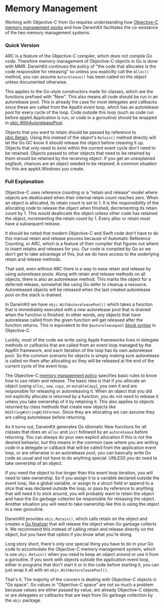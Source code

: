 # Memory Management

Working with Objective-C from Go requires understanding how [Objective-C memory management works](https://developer.apple.com/library/archive/documentation/Cocoa/Conceptual/MemoryMgmt/Articles/MemoryMgmt.html#//apple_ref/doc/uid/10000011-SW1) and how DarwinKit facilitates the co-existance of the two memory management systems. 

### Quick Version

ARC is a feature of the Objective-C compiler, which does not compile Go code. Therefore memory management of Objective-C objects in Go is done with MMR. DarwinKit continues the policy of "the code that allocates is the code responsible for releasing" so unless you explicitly call the `Alloc()` method, you can assume `Autorelease()` has been called on the object unless documented otherwise. 

This applies to the Go-style constructors made for classes, which are the functions prefixed with "New". This also means all code should be run in an autorelease pool. This is already the case for most delegates and callbacks since these are called from the AppKit event loop, which has an autorelease pool for every cycle of the loop. Code outside this loop (such as code run before appkit.Application is run, or code in a goroutine) should be wrapped in [objc.WithAutoreleasePool](https://pkg.go.dev/github.com/progrium/darwinkit@main/objc#WithAutoreleasePool). 

Objects that you want to retain should be passed by reference to [objc.Retain](https://pkg.go.dev/github.com/progrium/darwinkit@main/objc#Retain). Using this instead of the object's `Retain()` method directly will let the Go GC know it should release the object before cleaning it up. Objects that only need to exist within the current event cycle don't need to be retained. Objects passed to other objects that need to be retained by them should be retained by the receiving object. If you get an unexplained segfault, chances are an object needed to be retained. A common situation for this are appkit.Windows you create. 

### Full Explanation

Objective-C uses reference counting or a "retain and release" model where objects are deallocated when their internal retain count reaches zero. When an object is allocated, its retain count is set to 1. It is the responsibility of the allocating code to release the object when finished, decrementing its retain count by 1. This would deallocate the object unless other code has retained the object, incrementing the retain count by 1. Every alloc or retain must have a subsequent release.

It should be noted that modern Objective-C and Swift code don't have to do this manual retain and release process because of Automatic Reference Counting, or ARC, which is a feature of their compiler that figures out where to insert retains and releases for you. Our code is compiled by Go so we don't get to take advantage of this, but we do have access to the underlying retain and release methods.

That said, even without ARC there is a way to ease retain and release by using autorelease pools. Along with retain and release methods on all objects, there is also an autorelease method. This marks the object for a deferred release, somewhat like using Go defer to cleanup a resource. Autoreleased objects will be released when the last created autorelease pool on the stack is drained. 

In DarwinKit we have `objc.WithAutoreleasePool()` which takes a function that is immediately executed with a new autorelease pool that is drained when the function is finished. In other words, any objects that have autorelease called from the given function will get released after the function returns. This is equivalent to the `@autoreleasepool` [block syntax](https://developer.apple.com/library/archive/documentation/Cocoa/Conceptual/MemoryMgmt/Articles/mmAutoreleasePools.html#//apple_ref/doc/uid/20000047-CJBFBEDI) in Objective-C. 

Luckily, most of the code we write using Apple frameworks lives in delegate methods or callbacks that are called from an event loop managed by the AppKit framework, and each iteration of the loop has its own autorelease pool. So the common scenario for objects is simply making sure autorelease is called on them after allocating so they will be released at the end of the current cycle of the event loop.

The Objective-C [memory management policy](https://developer.apple.com/library/archive/documentation/Cocoa/Conceptual/MemoryMgmt/Articles/mmRules.html#//apple_ref/doc/uid/20000994-BAJHFBGH) specifies basic rules to know how to use retain and release. The basic idea is that if you allocate an object (using `alloc`, `new`, `copy`, or `mutableCopy`), you own it and are responsible for releasing or autoreleasing it. When an object that you did not explicitly allocate is returned by a function, you do not need to release it unless you take ownership of it by retaining it. This also applies to objects returned by class methods that create new objects like `NSString#stringWithFormat`. Since they are allocating we can assume they are calling autorelease before returning. 

As it turns out, DarwinKit generates Go idiomatic New functions for all classes that does an `alloc` and `init` followed by an `autorelease` before returning. You can always do your own explicit allocation if this is not the desired behavior, but this means in the common case where you are writing code in a delegate or callback that will be called from the application event loop, or are otherwise in an autorelease pool, you can basically write Go code as usual and not have to do anything special. UNLESS you *do* need to take ownership of an object.

If you need the object to live longer than this event loop iteration, you will need to take ownership. So if you assign it to a variable declared outside the event loop, like a global variable, or assign to a struct field or append to a slice that was declared outside the loop, or pass by reference to anything that will need it to stick around, you will probably want to retain the object and have the Go garbage collector be responsible for releasing the object. Another situation you will need to take ownership like this is using the object in a new goroutine.

DarwinKit provides `objc.Retain()`, which calls retain on the object and creates a [Go finalizer](https://pkg.go.dev/runtime#SetFinalizer) that will release the object when Go garbage collects it. We recommend this instead of calling retain and release directly on the object, but you have that option if you know what you're doing. 

Long story short, there's only one special thing you have to do in your Go code to accomodate the Objective-C memory management system, which is use `objc.Retain()` when you need to keep an object around or use it from a goroutine. If you work with objects outside the application event loop, either in programs that don't start it or in the code before starting it, you can just wrap it all with an `objc.WithAutoreleasePool()`. 

That's it. The majority of the concern is dealing with Objective-C objects in "Go space". Go values in "Objective-C space" are not so much a problem because values are either passed by value, are already Objective-C objects, or are delegates or callbacks that are kept from Go garbage collection by the `objc` package.



